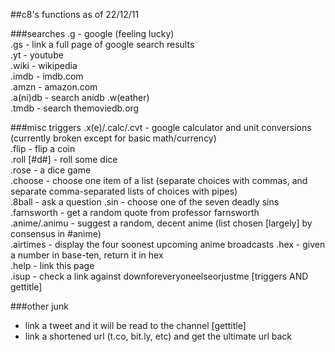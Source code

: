 ##c8's functions as of 22/12/11

###searches
.g - google (feeling lucky)  
.gs - link a full page of google search results  
.yt - youtube  
.wiki - wikipedia  
.imdb - imdb.com  
.amzn - amazon.com  
.a(ni)db - search anidb
.w(eather)  
.tmdb - search themoviedb.org  

###misc triggers
.x(e)/.calc/.cvt - google calculator and unit conversions (currently broken except for basic math/currency)  
.flip - flip a coin  
.roll [#d#] - roll some dice  
.rose - a dice game  
.choose - choose one item of a list (separate choices with commas, and separate comma-separated lists of choices with pipes)  
.8ball - ask a question
.sin - choose one of the seven deadly sins  
.farnsworth - get a random quote from professor farnsworth  
.anime/.animu - suggest a random, decent anime (list chosen [largely] by consensus in #anime)  
.airtimes - display the four soonest upcoming anime broadcasts
.hex - given a number in base-ten, return it in hex  
.help - link this page  
.isup - check a link against downforeveryoneelseorjustme [triggers AND gettitle]

###other junk
- link a tweet and it will be read to the channel [gettitle]
- link a shortened url (t.co, bit.ly, etc) and get the ultimate url back